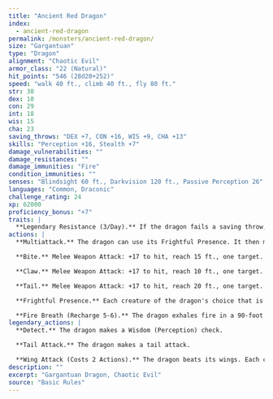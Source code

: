 ```yaml
---
title: "Ancient Red Dragon"
index:
  - ancient-red-dragon
permalink: /monsters/ancient-red-dragon/
size: "Gargantuan"
type: "Dragon"
alignment: "Chaotic Evil"
armor_class: "22 (Natural)"
hit_points: "546 (28d20+252)"
speed: "walk 40 ft., climb 40 ft., fly 80 ft."
str: 30
dex: 10
con: 29
int: 18
wis: 15
cha: 23
saving_throws: "DEX +7, CON +16, WIS +9, CHA +13"
skills: "Perception +16, Stealth +7"
damage_vulnerabilities: ""
damage_resistances: ""
damage_immunities: "Fire"
condition_immunities: ""
senses: "Blindsight 60 ft., Darkvision 120 ft., Passive Perception 26"
languages: "Common, Draconic"
challenge_rating: 24
xp: 62000
proficiency_bonus: "+7"
traits: |
  **Legendary Resistance (3/Day).** If the dragon fails a saving throw, it can choose to succeed instead.
actions: |
  **Multiattack.** The dragon can use its Frightful Presence. It then makes three attacks: one with its bite and two with its claws.

  **Bite.** Melee Weapon Attack: +17 to hit, reach 15 ft., one target. Hit: 21 (2d10 + 10) piercing damage plus 14 (4d6) fire damage.

  **Claw.** Melee Weapon Attack: +17 to hit, reach 10 ft., one target. Hit: 17 (2d6 + 10) slashing damage.

  **Tail.** Melee Weapon Attack: +17 to hit, reach 20 ft., one target. Hit: 19 (2d8 + 10) bludgeoning damage.

  **Frightful Presence.** Each creature of the dragon's choice that is within 120 feet of the dragon and aware of it must succeed on a DC 21 Wisdom saving throw or become frightened for 1 minute. A creature can repeat the saving throw at the end of each of its turns, ending the effect on itself on a success. If a creature's saving throw is successful or the effect ends for it, the creature is immune to the dragon's Frightful Presence for the next 24 hours.

  **Fire Breath (Recharge 5-6).** The dragon exhales fire in a 90-foot cone. Each creature in that area must make a DC 24 Dexterity saving throw, taking 91 (26d6) fire damage on a failed save, or half as much damage on a successful one.  
legendary_actions: |
  **Detect.** The dragon makes a Wisdom (Perception) check.

  **Tail Attack.** The dragon makes a tail attack.

  **Wing Attack (Costs 2 Actions).** The dragon beats its wings. Each creature within 15 ft. of the dragon must succeed on a DC 25 Dexterity saving throw or take 17 (2d6 + 10) bludgeoning damage and be knocked prone. The dragon can then fly up to half its flying speed.
description: ""
excerpt: "Gargantuan Dragon, Chaotic Evil"
source: "Basic Rules"
---
```


